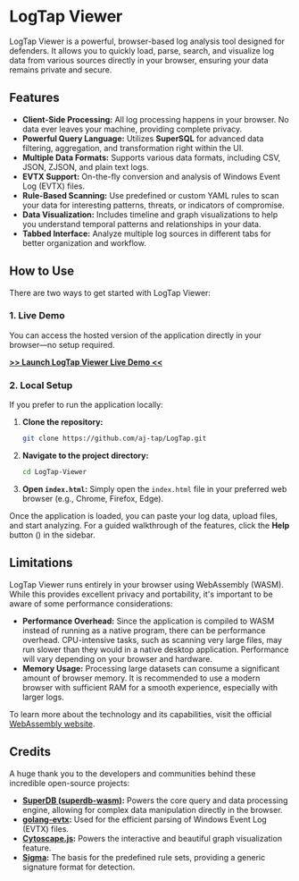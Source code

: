 # LogTap Viewer

LogTap Viewer is a powerful, browser-based log analysis tool designed for defenders. It allows you to quickly load, parse, search, and visualize log data from various sources directly in your browser, ensuring your data remains private and secure.

## Features

* **Client-Side Processing:** All log processing happens in your browser. No data ever leaves your machine, providing complete privacy.
* **Powerful Query Language:** Utilizes **SuperSQL** for advanced data filtering, aggregation, and transformation right within the UI.
* **Multiple Data Formats:** Supports various data formats, including CSV, JSON, ZJSON, and plain text logs.
* **EVTX Support:** On-the-fly conversion and analysis of Windows Event Log (EVTX) files.
* **Rule-Based Scanning:** Use predefined or custom YAML rules to scan your data for interesting patterns, threats, or indicators of compromise.
* **Data Visualization:** Includes timeline and graph visualizations to help you understand temporal patterns and relationships in your data.
* **Tabbed Interface:** Analyze multiple log sources in different tabs for better organization and workflow.

## How to Use

There are two ways to get started with LogTap Viewer:

### 1. Live Demo

You can access the hosted version of the application directly in your browser—no setup required.

[**>> Launch LogTap Viewer Live Demo <<**](https://logtap.shinkensec.com)

### 2. Local Setup

If you prefer to run the application locally:

1.  **Clone the repository:**
    ```sh
    git clone https://github.com/aj-tap/LogTap.git
    ```
2.  **Navigate to the project directory:**
    ```sh
    cd LogTap-Viewer
    ```
3.  **Open `index.html`:**
    Simply open the `index.html` file in your preferred web browser (e.g., Chrome, Firefox, Edge).

Once the application is loaded, you can paste your log data, upload files, and start analyzing. For a guided walkthrough of the features, click the **Help** button (<i class="fa-solid fa-question-circle"></i>) in the sidebar.

## Limitations

LogTap Viewer runs entirely in your browser using WebAssembly (WASM). While this provides excellent privacy and portability, it's important to be aware of some performance considerations:

* **Performance Overhead:** Since the application is compiled to WASM instead of running as a native program, there can be performance overhead. CPU-intensive tasks, such as scanning very large files, may run slower than they would in a native desktop application. Performance will vary depending on your browser and hardware.
* **Memory Usage:** Processing large datasets can consume a significant amount of browser memory. It is recommended to use a modern browser with sufficient RAM for a smooth experience, especially with larger logs.

To learn more about the technology and its capabilities, visit the official [WebAssembly website](https://webassembly.org/).


## Credits
A huge thank you to the developers and communities behind these incredible open-source projects:

* **[SuperDB (superdb-wasm)](https://github.com/brimdata/superdb-wasm):** Powers the core query and data processing engine, allowing for complex data manipulation directly in the browser.
* **[golang-evtx](https://github.com/0xrawsec/golang-evtx):** Used for the efficient parsing of Windows Event Log (EVTX) files.
* **[Cytoscape.js](https://github.com/cytoscape/cytoscape.js):** Powers the interactive and beautiful graph visualization feature.
* **[Sigma](https://github.com/SigmaHQ/sigma):** The basis for the predefined rule sets, providing a generic signature format for detection.